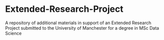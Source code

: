 # Extended-Research-Project
A repository of additional materials in support of an Extended Research Project submitted to the University of Manchester for a degree in MSc Data Science

